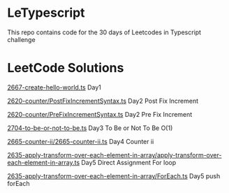 # LeTypescript
This repo contains code for the 30 days of  Leetcodes in Typescript challenge

# LeetCode Solutions

[2667-create-hello-world.ts](2667-create-hello-world.ts) Day1


[2620-counter/PostFixIncrementSyntax.ts](2620-counter/PostFixIncrementSyntax.ts) Day2 Post Fix Increment

[2620-counter/PreFixIncrementSyntax.ts](2620-counter/PreFixIncrementSyntax.ts) Day2 Pre Fix Increment

[2704-to-be-or-not-to-be.ts](2704-to-be-or-not-to-be.ts) Day3 To Be or Not To Be O(1)

[2665-counter-ii/2665-counter-ii.ts](./2665-counter-ii/2665-counter-ii.ts) Day4 Counter ii

[2635-apply-transform-over-each-element-in-array/apply-transform-over-each-element-in-array.ts](2635-apply-transform-over-each-element-in-array/apply-transform-over-each-element-in-array.ts) Day5 Direct Assignment For loop

[2635-apply-transform-over-each-element-in-array/ForEach.ts](2635-apply-transform-over-each-element-in-array/ForEach.ts) Day5 push forEach
